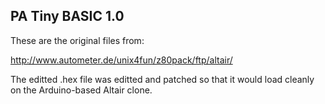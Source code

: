 ## PA Tiny BASIC 1.0

These are the original files from:

http://www.autometer.de/unix4fun/z80pack/ftp/altair/

The editted .hex file was editted and patched so that it would load cleanly on the Arduino-based Altair clone.
